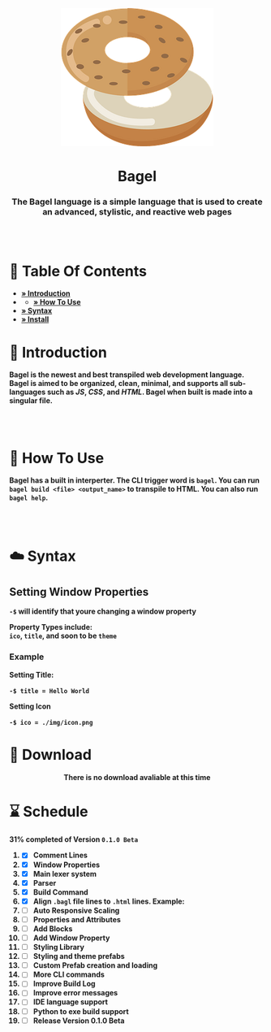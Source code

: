<p align="center">
<img src="./img/logopng.png">
<h1 align="center">Bagel</h1> 
</p>
<h3 align="center"><b>The Bagel language is a simple language that is used to create an advanced, stylistic, and reactive web pages</h3>
<br><br>

# 📖 Table Of Contents

- [» Introduction](#👋-introduction)
- - [» How To Use](#🤔-how-to-use)
- [» Syntax](#☁️-syntax)
-  [» Install](#🔽-download)

# 👋 Introduction
Bagel is the newest and best transpiled web development language. Bagel is aimed to be organized, clean, minimal, and supports all sub-languages such as *JS*, *CSS*, and *HTML*. Bagel when built is made into a singular file. 

<br><br>
 
# 🤔 How To Use
Bagel has a built in interperter. The CLI trigger word is `bagel`. You can run `bagel build <file> <output_name>` to transpile to HTML. You can also run `bagel help`. 

<br><br>

# ☁️ Syntax
## Setting Window Properties 
`-$` will identify that youre changing a window property

Property Types include:<br>
`ico`, `title`, and soon to be `theme`

### Example
Setting Title:

```-$ title = Hello World```

Setting Icon

```-$ ico = ./img/icon.png```



# 🔽 Download

<p align="center">There is no download avaliable at this time</p>

# ⌛ Schedule

**31% completed of Version `0.1.0 Beta`**

1. - [x] Comment Lines
2. - [x] Window Properties
3. - [x] Main lexer system
4. - [x] Parser
5. - [x] Build Command
6. - [x] Align `.bagl` file lines to `.html` lines. Example:
7. - [ ] Auto Responsive Scaling 
8. - [ ] Properties and Attributes
9. - [ ] Add Blocks
10. - [ ] Add Window Property
11. - [ ] Styling Library 
12. - [ ] Styling and theme prefabs 
13. - [ ] Custom Prefab creation and loading 
14. - [ ] More CLI commands
15. - [ ] Improve Build Log
16. - [ ] Improve error messages 
17. - [ ] IDE language support 
18. - [ ] Python to exe build support
19. - [ ] Release Version 0.1.0 Beta
